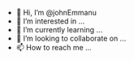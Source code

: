 - 👋 Hi, I’m @johnEmmanu
- 👀 I’m interested in ...
- 🌱 I’m currently learning ...
- 💞️ I’m looking to collaborate on ...
- 📫 How to reach me ...

<!---
johnEmmanu/johnEmmanu is a ✨ special ✨ repository because its `README.md` (this file) appears on your GitHub profile.
You can click the Preview link to take a look at your changes.
--->
